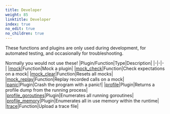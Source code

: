 ```yaml
---
title: Developer
weight: 85
linktitle: Developer
index: true
no_edit: true
no_children: true
---
```


These functions and plugins are only used during development, for automated
testing, and occasionally for troubleshooting.

Normally you would not use these!
|Plugin/Function|<span class='vql_type'>Type</span>|Description|
|-|-|-|
|[mock](mock)|<span class='vql_type'>Function</span>|Mock a plugin|
|[mock_check](mock_check)|<span class='vql_type'>Function</span>|Check expectations on a mock|
|[mock_clear](mock_clear)|<span class='vql_type'>Function</span>|Resets all mocks|
|[mock_replay](mock_replay)|<span class='vql_type'>Function</span>|Replay recorded calls on a mock|
|[panic](panic)|<span class='vql_type'>Plugin</span>|Crash the program with a panic!|
|[profile](profile)|<span class='vql_type'>Plugin</span>|Returns a profile dump from the running process|
|[profile_goroutines](profile_goroutines)|<span class='vql_type'>Plugin</span>|Enumerates all running goroutines|
|[profile_memory](profile_memory)|<span class='vql_type'>Plugin</span>|Enumerates all in use memory within the runtime|
|[trace](trace)|<span class='vql_type'>Function</span>|Upload a trace file|
